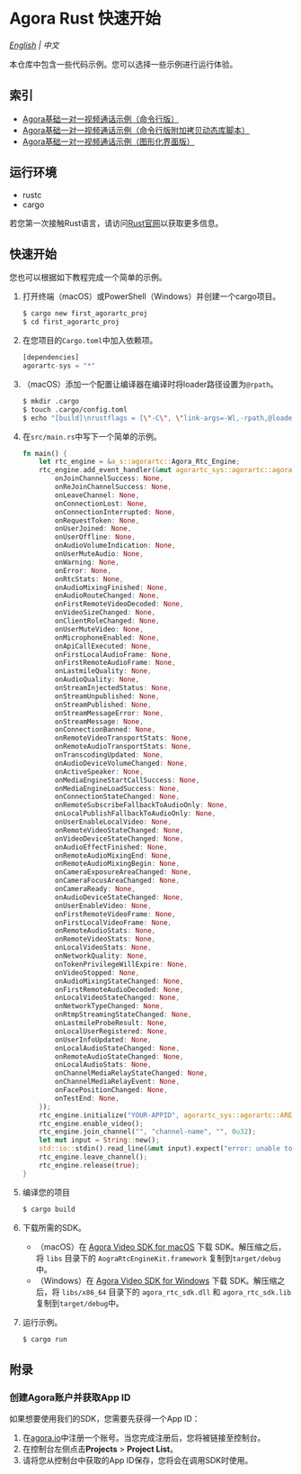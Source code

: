 # Agora Rust 快速开始

*[English](README.md) | 中文*

本仓库中包含一些代码示例。您可以选择一些示例进行运行体验。

## 索引

- [Agora基础一对一视频通话示例（命令行版）](https://github.com/AgoraIO-Community/Agora-Rust-QuickStart/tree/main/one_to_one_video_terminal)
- [Agora基础一对一视频通话示例（命令行版附加拷贝动态库脚本）](https://github.com/AgoraIO-Community/Agora-Rust-QuickStart/tree/main/one_to_one_video_terminal_enhanced)
- [Agora基础一对一视频通话示例（图形化界面版）](https://github.com/AgoraIO-Community/Agora-Rust-QuickStart/tree/main/one_to_one_video_gui)

## 运行环境

- rustc
- cargo

若您第一次接触Rust语言，请访问[Rust官网](https://www.rust-lang.org/zh-CN/)以获取更多信息。

## 快速开始

您也可以根据如下教程完成一个简单的示例。

1. 打开终端（macOS）或PowerShell（Windows）并创建一个cargo项目。

   ```bash
   $ cargo new first_agorartc_proj
   $ cd first_agorartc_proj
   ```

2. 在您项目的`Cargo.toml`中加入依赖项。

   ```rust
   [dependencies]
   agorartc-sys = "*"
   ```

3. （macOS）添加一个配置让编译器在编译时将loader路径设置为`@rpath`。

   ```bash
   $ mkdir .cargo
   $ touch .cargo/config.toml
   $ echo "[build]\nrustflags = [\"-C\", \"link-args=-Wl,-rpath,@loader_path\"]" > .cargo/config.toml
   ```

4. 在`src/main.rs`中写下一个简单的示例。

   ```rust
   fn main() {
       let rtc_engine = &a_s::agorartc::Agora_Rtc_Engine;
       rtc_engine.add_event_handler(&mut agorartc_sys::agorartc::agorartcnative::RtcEventHandler {
           onJoinChannelSuccess: None,
           onReJoinChannelSuccess: None,
           onLeaveChannel: None,
           onConnectionLost: None,
           onConnectionInterrupted: None,
           onRequestToken: None,
           onUserJoined: None,
           onUserOffline: None,
           onAudioVolumeIndication: None,
           onUserMuteAudio: None,
           onWarning: None,
           onError: None,
           onRtcStats: None,
           onAudioMixingFinished: None,
           onAudioRouteChanged: None,
           onFirstRemoteVideoDecoded: None,
           onVideoSizeChanged: None,
           onClientRoleChanged: None,
           onUserMuteVideo: None,
           onMicrophoneEnabled: None,
           onApiCallExecuted: None,
           onFirstLocalAudioFrame: None,
           onFirstRemoteAudioFrame: None,
           onLastmileQuality: None,
           onAudioQuality: None,
           onStreamInjectedStatus: None,
           onStreamUnpublished: None,
           onStreamPublished: None,
           onStreamMessageError: None,
           onStreamMessage: None,
           onConnectionBanned: None,
           onRemoteVideoTransportStats: None,
           onRemoteAudioTransportStats: None,
           onTranscodingUpdated: None,
           onAudioDeviceVolumeChanged: None,
           onActiveSpeaker: None,
           onMediaEngineStartCallSuccess: None,
           onMediaEngineLoadSuccess: None,
           onConnectionStateChanged: None,
           onRemoteSubscribeFallbackToAudioOnly: None,
           onLocalPublishFallbackToAudioOnly: None,
           onUserEnableLocalVideo: None,
           onRemoteVideoStateChanged: None,
           onVideoDeviceStateChanged: None,
           onAudioEffectFinished: None,
           onRemoteAudioMixingEnd: None,
           onRemoteAudioMixingBegin: None,
           onCameraExposureAreaChanged: None,
           onCameraFocusAreaChanged: None,
           onCameraReady: None,
           onAudioDeviceStateChanged: None,
           onUserEnableVideo: None,
           onFirstRemoteVideoFrame: None,
           onFirstLocalVideoFrame: None,
           onRemoteAudioStats: None,
           onRemoteVideoStats: None,
           onLocalVideoStats: None,
           onNetworkQuality: None,
           onTokenPrivilegeWillExpire: None,
           onVideoStopped: None,
           onAudioMixingStateChanged: None,
           onFirstRemoteAudioDecoded: None,
           onLocalVideoStateChanged: None,
           onNetworkTypeChanged: None,
           onRtmpStreamingStateChanged: None,
           onLastmileProbeResult: None,
           onLocalUserRegistered: None,
           onUserInfoUpdated: None,
           onLocalAudioStateChanged: None,
           onRemoteAudioStateChanged: None,
           onLocalAudioStats: None,
           onChannelMediaRelayStateChanged: None,
           onChannelMediaRelayEvent: None,
           onFacePositionChanged: None,
           onTestEnd: None,
       });
       rtc_engine.initialize("YOUR-APPID", agorartc_sys::agorartc::AREA_CODE::AREA_CODE_GLOBAL); // 如您还未获取App ID，您可以查看附录。
       rtc_engine.enable_video();
       rtc_engine.join_channel("", "channel-name", "", 0u32);
       let mut input = String::new();
       std::io::stdin().read_line(&mut input).expect("error: unable to read user input");
       rtc_engine.leave_channel();
       rtc_engine.release(true);
   }
   ```

5. 编译您的项目

   ```bash
   $ cargo build
   ```

6. 下载所需的SDK。

   - （macOS）在 [Agora Video SDK for macOS](https://download.agora.io/sdk/release/Agora_Native_SDK_for_Mac_v3_1_2_FULL.zip) 下载 SDK。解压缩之后，将 `libs` 目录下的 `AograRtcEngineKit.framework` 复制到`target/debug`中。
   - （Windows）在 [Agora Video SDK for Windows](https://download.agora.io/sdk/release/Agora_Native_SDK_for_Windows_v3_1_2_FULL.zip) 下载 SDK。解压缩之后，将 `libs/x86_64` 目录下的 `agora_rtc_sdk.dll` 和 `agora_rtc_sdk.lib` 复制到`target/debug`中。

7. 运行示例。

   ```bash
   $ cargo run
   ```

## 附录

### 创建Agora账户并获取App ID

如果想要使用我们的SDK，您需要先获得一个App ID：

1. 在[agora.io](https://dashboard.agora.io/signin/)中注册一个账号。当您完成注册后，您将被链接至控制台。
2. 在控制台左侧点击**Projects** > **Project List**。
3. 请将您从控制台中获取的App ID保存，您将会在调用SDK时使用。
